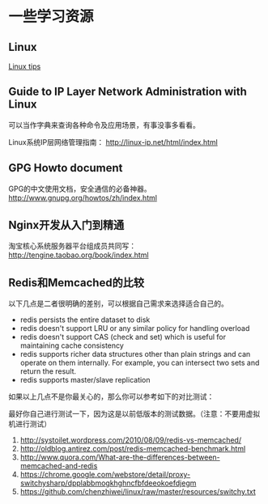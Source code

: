 # 一些学习资源

## Linux

[Linux tips](linux.md)

## Guide to IP Layer Network Administration with Linux

可以当作字典来查询各种命令及应用场景，有事没事多看看。

Linux系统IP层网络管理指南： <http://linux-ip.net/html/index.html>

## GPG Howto document

GPG的中文使用文档，安全通信的必备神器。<http://www.gnupg.org/howtos/zh/index.html>

## Nginx开发从入门到精通

淘宝核心系统服务器平台组成员共同写： <http://tengine.taobao.org/book/index.html>

## Redis和Memcached的比较

以下几点是二者很明确的差别，可以根据自己需求来选择适合自己的。

* redis persists the entire dataset to disk  
* redis doesn't support LRU or any similar policy for handling overload  
* redis doesn't support CAS (check and set) which is useful for maintaining cache consistency  
* redis supports richer data structures other than plain strings and can operate on them internally. For example, you can intersect two sets and return the result.
* redis supports master/slave replication

如果以上几点不是你最关心的，那么你可以参考如下的对比测试：

最好你自己进行测试一下，因为这是以前低版本的测试数据。（注意：不要用虚拟机进行测试）

1. <http://systoilet.wordpress.com/2010/08/09/redis-vs-memcached/>
2. <http://oldblog.antirez.com/post/redis-memcached-benchmark.html>
3. <http://www.quora.com/What-are-the-differences-between-memcached-and-redis>
4. <https://chrome.google.com/webstore/detail/proxy-switchysharp/dpplabbmogkhghncfbfdeeokoefdjegm>
5. <https://github.com/chenzhiwei/linux/raw/master/resources/switchy.txt>
